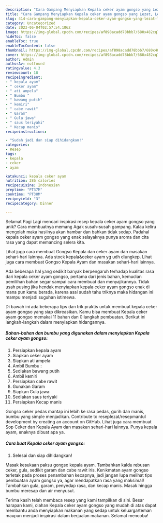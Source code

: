 ```yaml
---
description: "Cara Gampang Menyiapkan Kepala ceker ayam gongso yang Lezat, Lezat"
title: "Cara Gampang Menyiapkan Kepala ceker ayam gongso yang Lezat, Lezat"
slug: 414-cara-gampang-menyiapkan-kepala-ceker-ayam-gongso-yang-lezat-lezat
category: Uncategorized
date: 2023-06-04T02:57:54.106Z
image: https://img-global.cpcdn.com/recipes/af898acadd78bbb7/680x482cq70/kepala-ceker-ayam-gongso-foto-resep-utama.jpg
hideToc: false
enableToc: true
enableTocContent: false
thumbnail: https://img-global.cpcdn.com/recipes/af898acadd78bbb7/680x482cq70/kepala-ceker-ayam-gongso-foto-resep-utama.jpg
cover: https://img-global.cpcdn.com/recipes/af898acadd78bbb7/680x482cq70/kepala-ceker-ayam-gongso-foto-resep-utama.jpg
author: Admin
authorAv: notfound
ratingvalue: 4.3
reviewcount: 18
recipeingredient:
- " kepala ayam"
- " ceker ayam"
- " ati ampela"
- " Bumbu "
- " bawang putih"
- " kemiri"
- " cabe rawit"
- " Garam"
- " Gula jawa"
- " saus teriyaki"
- " Kecap manis"
recipeinstructions:

- "Sudah jadi dan siap dihidangkan!"
categories:
- Resep
tags:
- kepala
- ceker
- ayam

katakunci: kepala ceker ayam 
nutrition: 286 calories
recipecuisine: Indonesian
preptime: "PT37M"
cooktime: "PT38M"
recipeyield: "3"
recipecategory: Dinner

---
```



Selamat Pagi Lagi mencari inspirasi resep kepala ceker ayam gongso yang unik? Cara membuatnya memang Agak susah-susah gampang. Kalau keliru mengolah maka hasilnya akan hambar dan bahkan tidak sedap. Padahal kepala ceker ayam gongso yang enak selayaknya punya aroma dan cita rasa yang dapat memancing selera kita.


Lihat juga cara membuat Gongso Kepala dan ceker ayam dan masakan sehari-hari lainnya. Ada stock kepala&amp;ceker ayam yg udh diungkep. Lihat juga cara membuat Gongso Kepala Ayam dan masakan sehari-hari lainnya.

Ada beberapa hal yang sedikit banyak berpengaruh terhadap kualitas rasa dari kepala ceker ayam gongso, pertama dari jenis bahan, kemudian pemilihan bahan segar sampai cara membuat dan menyajikannya. Tidak usah pusing jika hendak menyiapkan kepala ceker ayam gongso enak di mana pun kamu berada, karena asal sudah tahu triknya maka hidangan ini mampu menjadi suguhan istimewa.


Di bawah ini ada beberapa tips dan trik praktis untuk membuat kepala ceker ayam gongso yang siap dikreasikan. Kamu bisa membuat Kepala ceker ayam gongso memakai 11 bahan dan 0 langkah pembuatan. Berikut ini langkah-langkah dalam menyiapkan hidangannya.

<!--inarticleads1-->

##### Bahan-bahan dan bumbu yang digunakan dalam menyiapkan Kepala ceker ayam gongso:

1. Persiapkan  kepala ayam
1. Siapkan  ceker ayam
1. Siapkan  ati ampela
1. Ambil  Bumbu :
1. Sediakan  bawang putih
1. Ambil  kemiri
1. Persiapkan  cabe rawit
1. Gunakan  Garam
1. Siapkan  Gula jawa
1. Sediakan  saus teriyaki
1. Persiapkan  Kecap manis


Gongso ceker pedas mantap ini lebih ke rasa pedas, gurih dan manis, bumbu yang simple menjadikan. Contribute to reseplezat/resepmantul development by creating an account on GitHub. Lihat juga cara membuat Sop Ceker dan Kepala Ayam dan masakan sehari-hari lainnya. Punya kepala ayam, enaknya dibuat apa ya. 

<!--inarticleads2-->

##### Cara buat Kepala ceker ayam gongso:


1. Selesai dan siap dihidangkan!

Masak kesukaan paksu gongso kepala ayam. Tambahkan kaldu rebusan ceker, gula, sedikit garam dan cabe rawit iris. Kenikmatan ayam gongso terletak pada proses penambahan kecapnya, jadi jangan lupa melihat tips pembuatan ayam gongso ya, agar mendapatkan rasa yang maksimal! Tambahkan gula, garam, penyedap rasa, dan kecap manis. Masak hingga bumbu meresap dan air menyusut. 

Terima kasih telah membaca resep yang kami tampilkan di sini. Besar harapan kami, olahan Kepala ceker ayam gongso yang mudah di atas dapat membantu anda menyiapkan makanan yang sedap untuk keluarga/teman maupun menjadi inspirasi dalam berjualan makanan. Selamat mencoba!
